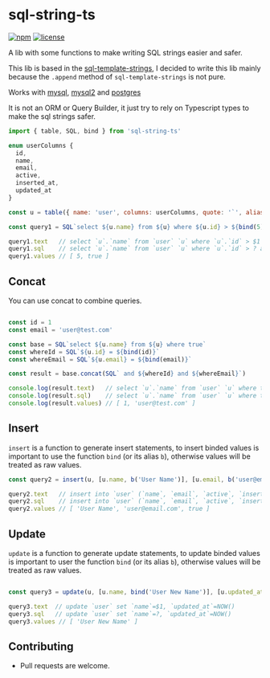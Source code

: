 # sql-string-ts

[![npm](https://img.shields.io/npm/v/sql-string-ts.svg?maxAge=2592000)](https://www.npmjs.com/package/sql-string-ts)
[![license](https://img.shields.io/npm/l/sql-string-ts.svg?maxAge=2592000)](https://github.com/geovannyjs/sql-string-ts/blob/main/LICENSE)

A lib with some functions to make writing SQL strings easier and safer.

This lib is based in the [sql-template-strings](https://www.npmjs.com/package/sql-template-strings), I decided to write this lib mainly because the `.append` method of `sql-template-strings` is not pure.

Works with [mysql](https://www.npmjs.com/package/mysql), [mysql2](https://www.npmjs.com/package/mysql2) and [postgres](https://www.npmjs.com/package/pg)

It is not an ORM or Query Builder, it just try to rely on Typescript types to make the sql strings safer.

```js
import { table, SQL, bind } from 'sql-string-ts'

enum userColumns {
  id,
  name,
  email,
  active,
  inserted_at,
  updated_at
}

const u = table({ name: 'user', columns: userColumns, quote: '`', alias: 'u' })

const query1 = SQL`select ${u.name} from ${u} where ${u.id} > ${bind(5)} and ${u.active} = ${bind(true)}`

query1.text   // select `u`.`name` from `user` `u` where `u`.`id` > $1 and `u`.`active` = $2
query1.sql    // select `u`.`name` from `user` `u` where `u`.`id` > ? and `u`.`active` = ?
query1.values // [ 5, true ]
```

## Concat

You can use concat to combine queries.

```js

const id = 1
const email = 'user@test.com'

const base = SQL`select ${u.name} from ${u} where true`
const whereId = SQL`${u.id} = ${bind(id)}`
const whereEmail = SQL`${u.email} = ${bind(email)}`

const result = base.concat(SQL` and ${whereId} and ${whereEmail}`)

console.log(result.text)   // select `u`.`name` from `user` `u` where true and `u`.`id` = $1 and `u`.`email` = $2
console.log(result.sql)    // select `u`.`name` from `user` `u` where true and `u`.`id` = ? and `u`.`email` = ?
console.log(result.values) // [ 1, 'user@test.com' ]

```

## Insert

`insert` is a function to generate insert statements, to insert binded values is important to use the function `bind` (or its alias `b`), otherwise values will be treated as raw values.

```js
const query2 = insert(u, [u.name, b('User Name')], [u.email, b('user@email.com')], [u.active, b(true)], [u.inserted_at, 'NOW()'])

query2.text   // insert into `user` (`name`, `email`, `active`, `inserted_at`) values ($1, $2, $3, NOW())
query2.sql    // insert into `user` (`name`, `email`, `active`, `inserted_at`) values (?, ?, ?, NOW())
query2.values // [ 'User Name', 'user@email.com', true ]

```

## Update

`update` is a function to generate update statements, to update binded values is important to user the function `bind` (or its alias `b`), otherwise values will be treated as raw values.

```js

const query3 = update(u, [u.name, bind('User New Name')], [u.updated_at, 'NOW()'])

query3.text  // update `user` set `name`=$1, `updated_at`=NOW()
query3.sql   // update `user` set `name`=?, `updated_at`=NOW()
query3.values // [ 'User New Name' ]
```

## Contributing
 - Pull requests are welcome.
